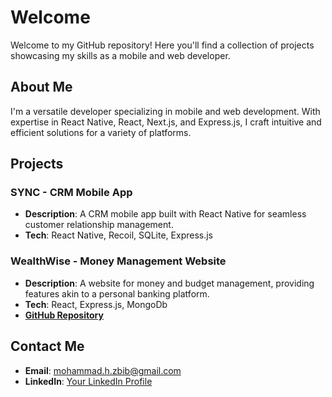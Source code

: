 # Welcome

Welcome to my GitHub repository! Here you'll find a collection of projects showcasing my skills as a mobile and web developer.

## About Me

I'm a versatile developer specializing in mobile and web development. With expertise in React Native, React, Next.js, and Express.js, I craft intuitive and efficient solutions for a variety of platforms.

## Projects

### SYNC - CRM Mobile App

- **Description**: A CRM mobile app built with React Native for seamless customer relationship management.
- **Tech**: React Native, Recoil, SQLite, Express.js

 
### WealthWise - Money Management Website

- **Description**: A website for money and budget management, providing features akin to a personal banking platform.
- **Tech**: React, Express.js, MongoDb
- **[GitHub Repository](https://github.com/mhmd-zbib/wealthwise-frontend)**

## Contact Me

- **Email**: mohammad.h.zbib@gmail.com
- **LinkedIn**: [Your LinkedIn Profile](link)

 
 
